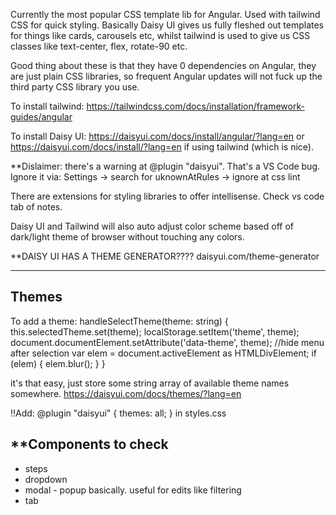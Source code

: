  
Currently the most popular CSS template lib for Angular. Used with tailwind CSS for quick styling. Basically Daisy UI gives us fully fleshed out templates for things like cards, carousels etc, whilst tailwind is used to give us CSS classes like text-center, flex, rotate-90 etc. 


Good thing about these is that they have 0 dependencies on Angular, they are just plain CSS libraries, so frequent Angular updates will not fuck up the third party CSS library you use.

To install tailwind: https://tailwindcss.com/docs/installation/framework-guides/angular

To install Daisy UI: https://daisyui.com/docs/install/angular/?lang=en or https://daisyui.com/docs/install/?lang=en if using tailwind (which is nice). 

**Dislaimer: there's a warning at @plugin "daisyui". That's a VS Code bug. Ignore it via: Settings -> search for uknownAtRules -> ignore at css lint

There are extensions for styling libraries to offer intellisense. Check vs code tab of notes.

Daisy UI and Tailwind will also auto adjust color scheme based off of dark/light theme of browser without touching any colors.


**DAISY UI HAS A THEME GENERATOR???? daisyui.com/theme-generator

---------
Themes
--

To add a theme:
handleSelectTheme(theme: string) {
this.selectedTheme.set(theme);
localStorage.setItem('theme', theme);
document.documentElement.setAttribute('data-theme', theme);
//hide menu after selection
var elem = document.activeElement as HTMLDivElement;
if (elem) {
elem.blur();
}
}

it's that easy, just store some string array of available theme names somewhere. https://daisyui.com/docs/themes/?lang=en

!!Add:
@plugin "daisyui" {
themes: all;
}
in styles.css


**Components to check
--

- steps
- dropdown
- modal - popup basically. useful for edits like filtering
- tab




